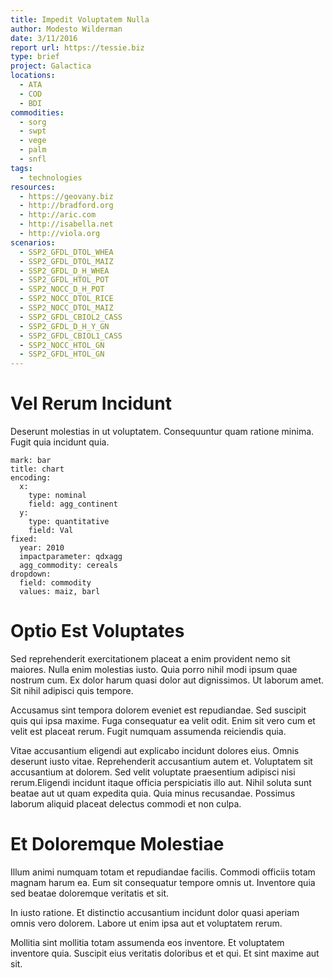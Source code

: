 ```yaml
---
title: Impedit Voluptatem Nulla
author: Modesto Wilderman
date: 3/11/2016
report url: https://tessie.biz
type: brief
project: Galactica
locations:
  - ATA
  - COD
  - BDI
commodities:
  - sorg
  - swpt
  - vege
  - palm
  - snfl
tags:
  - technologies
resources:
  - https://geovany.biz
  - http://bradford.org
  - http://aric.com
  - http://isabella.net
  - http://viola.org
scenarios:
  - SSP2_GFDL_DTOL_WHEA
  - SSP2_GFDL_DTOL_MAIZ
  - SSP2_GFDL_D_H_WHEA
  - SSP2_GFDL_HTOL_POT
  - SSP2_NOCC_D_H_POT
  - SSP2_NOCC_DTOL_RICE
  - SSP2_NOCC_DTOL_MAIZ
  - SSP2_GFDL_CBIOL2_CASS
  - SSP2_GFDL_D_H_Y_GN
  - SSP2_GFDL_CBIOL1_CASS
  - SSP2_NOCC_HTOL_GN
  - SSP2_GFDL_HTOL_GN
---
```

# Vel Rerum Incidunt
Deserunt molestias in ut voluptatem. Consequuntur quam ratione minima. Fugit quia incidunt quia.

```vis
mark: bar
title: chart
encoding:
  x:
    type: nominal
    field: agg_continent
  y:
    type: quantitative
    field: Val
fixed:
  year: 2010
  impactparameter: qdxagg
  agg_commodity: cereals
dropdown:
  field: commodity
  values: maiz, barl
```

# Optio Est Voluptates
Sed reprehenderit exercitationem placeat a enim provident nemo sit maiores. Nulla enim molestias iusto. Quia porro nihil modi ipsum quae nostrum cum. Ex dolor harum quasi dolor aut dignissimos. Ut laborum amet. Sit nihil adipisci quis tempore.
 Accusamus sint tempora dolorem eveniet est repudiandae. Sed suscipit quis qui ipsa maxime. Fuga consequatur ea velit odit. Enim sit vero cum et velit est placeat rerum. Fugit numquam assumenda reiciendis quia.
 Vitae accusantium eligendi aut explicabo incidunt dolores eius. Omnis deserunt iusto vitae. Reprehenderit accusantium autem et. Voluptatem sit accusantium at dolorem. Sed velit voluptate praesentium adipisci nisi rerum.Eligendi incidunt itaque officia perspiciatis illo aut. Nihil soluta sunt beatae aut ut quam expedita quia. Quia minus recusandae. Possimus laborum aliquid placeat delectus commodi et non culpa.

# Et Doloremque Molestiae
Illum animi numquam totam et repudiandae facilis. Commodi officiis totam magnam harum ea. Eum sit consequatur tempore omnis ut. Inventore quia sed beatae doloremque veritatis et sit.
 In iusto ratione. Et distinctio accusantium incidunt dolor quasi aperiam omnis vero dolorem. Labore ut enim ipsa aut et voluptatem rerum.
 Mollitia sint mollitia totam assumenda eos inventore. Et voluptatem inventore quia. Suscipit eius veritatis doloribus et et qui. Et sint maxime aut sit.
